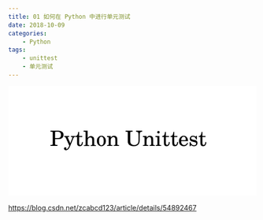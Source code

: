 ```yaml
---
title: 01 如何在 Python 中进行单元测试
date: 2018-10-09
categories:
    - Python
tags:
    - unittest
    - 单元测试
---
```

![Python decorator](/images/python/unittest.png)

https://blog.csdn.net/zcabcd123/article/details/54892467
